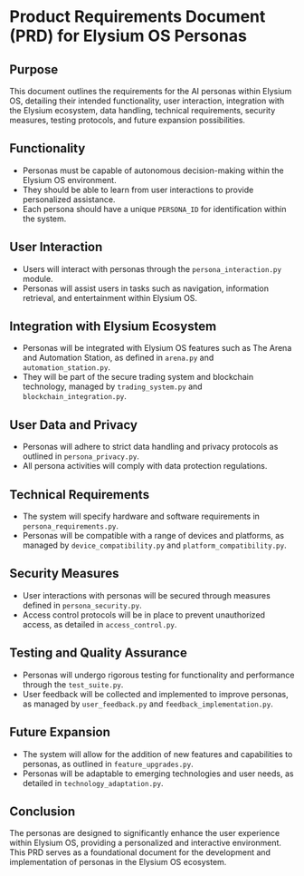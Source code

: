 # Product Requirements Document (PRD) for Elysium OS Personas

## Purpose
This document outlines the requirements for the AI personas within Elysium OS, detailing their intended functionality, user interaction, integration with the Elysium ecosystem, data handling, technical requirements, security measures, testing protocols, and future expansion possibilities.

## Functionality
- Personas must be capable of autonomous decision-making within the Elysium OS environment.
- They should be able to learn from user interactions to provide personalized assistance.
- Each persona should have a unique `PERSONA_ID` for identification within the system.

## User Interaction
- Users will interact with personas through the `persona_interaction.py` module.
- Personas will assist users in tasks such as navigation, information retrieval, and entertainment within Elysium OS.

## Integration with Elysium Ecosystem
- Personas will be integrated with Elysium OS features such as The Arena and Automation Station, as defined in `arena.py` and `automation_station.py`.
- They will be part of the secure trading system and blockchain technology, managed by `trading_system.py` and `blockchain_integration.py`.

## User Data and Privacy
- Personas will adhere to strict data handling and privacy protocols as outlined in `persona_privacy.py`.
- All persona activities will comply with data protection regulations.

## Technical Requirements
- The system will specify hardware and software requirements in `persona_requirements.py`.
- Personas will be compatible with a range of devices and platforms, as managed by `device_compatibility.py` and `platform_compatibility.py`.

## Security Measures
- User interactions with personas will be secured through measures defined in `persona_security.py`.
- Access control protocols will be in place to prevent unauthorized access, as detailed in `access_control.py`.

## Testing and Quality Assurance
- Personas will undergo rigorous testing for functionality and performance through the `test_suite.py`.
- User feedback will be collected and implemented to improve personas, as managed by `user_feedback.py` and `feedback_implementation.py`.

## Future Expansion
- The system will allow for the addition of new features and capabilities to personas, as outlined in `feature_upgrades.py`.
- Personas will be adaptable to emerging technologies and user needs, as detailed in `technology_adaptation.py`.

## Conclusion
The personas are designed to significantly enhance the user experience within Elysium OS, providing a personalized and interactive environment. This PRD serves as a foundational document for the development and implementation of personas in the Elysium OS ecosystem.